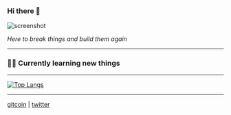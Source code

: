 ### Hi there 👋

![screenshot](https://user-images.githubusercontent.com/83509702/119111672-4755e300-b9f1-11eb-8967-ea5afcdd50a3.gif)

<!--
**raleah/raleah** is a ✨ _special_ ✨ repository because its `README.md` (this file) appears on your GitHub profile.

Here are some ideas to get you started:

- 🔭 I’m currently working on ...
- 🌱 I’m currently learning ...
- 👯 I’m looking to collaborate on ...
- 🤔 I’m looking for help with ...
- 💬 Ask me about ...
- 📫 How to reach me: ...
- 😄 Pronouns: ...
- ⚡ Fun fact: ...
-->
*Here to break things and build them again*

---

### :herb::strawberry: Currently learning new things

---
[![Top Langs](https://github-readme-stats.vercel.app/api/top-langs/?username=raleah&layout=compact?theme=dracula)](https://github.com/raleah/github-readme-stats)

---

[gitcoin](https://gitcoin.co/raleah) | [twitter](https://twitter.com/raleahx)
